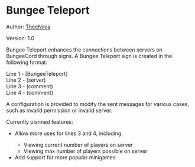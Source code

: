 # Bungee Teleport #

Author: <a href="https://www.spigotmc.org/members/theeninja.69455/">TheeNinja</a> <br>

Version: 1.0 <br> 

Bungee Teleport enhances the connections between servers on BungeeCord through signs. A Bungee Teleport sign is created in the following format. <br>

Line 1 - [BungeeTeleport] <br>
Line 2 - (server) <br>
Line 3 - (comment) <br>
Line 4 - (comment) <br> 

A configuration is provided to modify the sent messages for various cases, such as invalid permission or invalid server. <br>

Currently planned features: <br>

<ul>
    <li> Allow more uses for lines 3 and 4, including: </li>
    <ul>
        <li> Viewing current number of players on server </li>
        <li> Viewing max number of players possible on server </li>
    </ul>
    <li> Add support for more popular minigames </li>
</ul>



